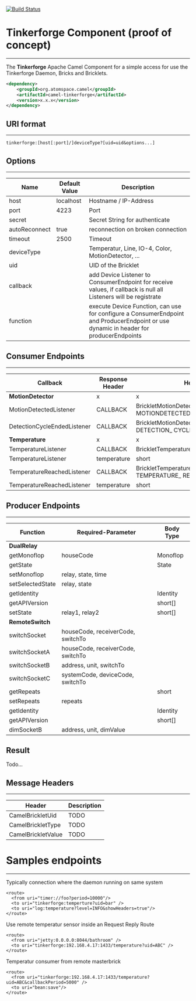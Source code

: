[![Build Status](https://travis-ci.org/eddi888/camel-tinkerforge.svg?branch=master)](https://travis-ci.org/eddi888/camel-tinkerforge)
# Tinkerforge Component (proof of concept)
------------------------------------------

The **Tinkerforge** Apache Camel Component for a simple access for use the Tinkerforge Daemon, Bricks and Bricklets.
```xml
<dependency>
    <groupId>org.atomspace.camel</groupId>
    <artifactId>camel-tinkerforge</artifactId>
    <version>x.x.x</version>
</dependency>
```

## URI format
----------------------------------------------

```
tinkerforge:[host[:port]/]deviceType?[uid=uid&options...]
```

## Options
------------------------------------------------


Name           | Default Value | Description
-------------- | ------------- | -------------
host           | localhost     | Hostname / IP-Address
port           | 4223          | Port
secret         |               | Secret String for authenticate
autoReconnect  | true          | reconnection on broken connection
timeout        | 2500          | Timeout
deviceType     |               | Temperatur, Line, IO-4, Color, MotionDetector, ...
uid            |               | UID of the Bricklet
callback       |               | add Device Listener to ConsumerEndpoint for receive values, if callback is null all Listeners will be registrate
function       |               | execute Device Function, can use for configure a ConsumerEndpoint and ProducerEndpoint or use dynamic in header for producerEndpoints

## Consumer Endpoints
------------------------------------------------


Callback                       | Response Header     | Header Type
------------------------------ | ------------------- | --
**MotionDetector**             | x                   | x
MotionDetectedListener         | CALLBACK            | BrickletMotionDetector.CALLBACK_ MOTIONDETECTED
DetectionCycleEndedListener    | CALLBACK            | BrickletMotionDetector.CALLBACK_ DETECTION_ CYCLEENDED
**Temperature**                | x                   | x
TemperatureListener            | CALLBACK            | BrickletTemperature.CALLBACK_TEMPERATURE
TemperatureListener            | temperature         | short
TemperatureReachedListener     | CALLBACK            | BrickletTemperature.CALLBACK_ TEMPERATURE_ REACHED
TemperatureReachedListener     | temperature         | short

## Producer Endpoints
------------------------------------------------

Function            | Required-Parameter                                | Body Type
------------------- | ------------------------------------------------- | -------------
**DualRelay**       |                                                   | 
getMonoflop         | houseCode                                         | Monoflop
getState            |                                                   | State
setMonoflop         | relay, state, time                                | 
setSelectedState    | relay, state                                      | 
getIdentity         |                                                   | Identity
getAPIVersion       |                                                   | short[]
setState            | relay1, relay2                                    | short[]
**RemoteSwitch**    |                                                   | 
switchSocket        | houseCode, receiverCode, switchTo                 | 
switchSocketA       | houseCode, receiverCode, switchTo                 | 
switchSocketB       | address, unit, switchTo                           | 
switchSocketC       | systemCode, deviceCode, switchTo                  | 
getRepeats          |                                                   | short
setRepeats          | repeats                                           | 
getIdentity         |                                                   | Identity
getAPIVersion       |                                                   | short[]
dimSocketB          | address, unit, dimValue                           | 





Result
----------------------------------------------------
Todo...



## Message Headers
---------------------------------------------------

Header             | Description
------------------ | -------------
CamelBrickletUid   | TODO         
CamelBrickletType  | TODO         
CamelBrickletValue | TODO         

# Samples endpoints
---------------------------------------------------
Typically connection where the daemon running on same system 
```
<route>
  <from uri="timer://foo?period=10000"/>
  <to uri="tinkerforge:temperture?uid=bar" />
  <to uri="log:temperature?level=INFO&showHeaders=true"/>
</route>

```

Use remote temperatur sensor inside an Request Reply Route
```
<route>
  <from uri="jetty:0.0.0.0:8044/bathroom" />
  <to uri="tinkerforge:192.168.4.17:1433/temperature?uid=ABC" />
</route>

```

Temperatur consumer from remote masterbrick 
```
<route>
  <from uri="tinkerforge:192.168.4.17:1433/temperature?uid=ABC&callbackPeriod=5000" />
  <to uri="bean:save"/>
</route>
```

<dl>
   <br/>
   <br/>
   <br/>
   <br/>
   <br/>
   <br/>
   <br/>
</dl>

